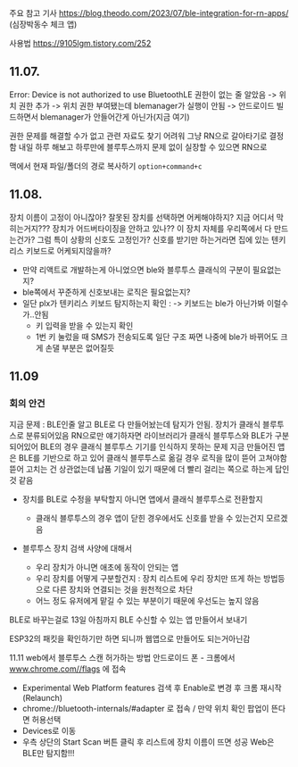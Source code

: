 주요 참고 기사
https://blog.theodo.com/2023/07/ble-integration-for-rn-apps/ (심장박동수 체크 앱)

사용법
https://9105lgm.tistory.com/252

## 11.07.
Error: Device is not authorized to use BluetoothLE
권한이 없는 줄 알았음 -> 위치 권한 추가 -> 위치 권한 부여됐는데 blemanager가 실행이 안됨 -> 안드로이드 빌드하면서 blemanager가 안들어간게 아닌가(지금 여기)

권한 문제를 해결할 수가 없고 관련 자료도 찾기 어려워 그냥 RN으로 갈아타기로 결정함
내일 하루 해보고 하루만에 블루투스까지 문제 없이 실장할 수 있으면 RN으로 

맥에서 현재 파일/폴더의 경로 복사하기 `option+command+c`


## 11.08.

장치 이름이 고정이 아니잖아? 잘못된 장치를 선택하면 어케해야하지?
지금 어디서 막히는거지??? 장치가 어드버타이징을 안하고 있나??
이 장치 자체를 우리쪽에서 다 만드는건가? 그럼 특이 상황의 신호도 고정인가? 신호를 받기만 하는거라면 집에 있는 텐키리스 키보드로 어케되지않을까?

- 만약 리액트로 개발하는게 아니었으면 ble와 블루투스 클래식의 구분이 필요없는지?
- ble쪽에서 꾸준하게 신호보내는 로직은 필요없는지?
- 일단 plx가 텐키리스 키보드 탐지하는지 확인 : -> 키보드는 ble가 아닌가봐 이럴수가..안됨
	- 키 입력을 받을 수 있는지 확인
	- 1번 키 눌렀을 때 SMS가 전송되도록 일단 구조 짜면 나중에 ble가 바뀌어도 크게 손댈 부분은 없어질듯

## 11.09
### 회의 안건
지금 문제 : BLE인줄 알고 BLE로 다 만들어놨는데 탐지가 안됨. 장치가 클래식 블루투스로 분류되어있음
RN으로만 얘기하자면 라이브러리가 클래식 블루투스와 BLE가 구분되어있어 BLE의 경우 클래식 블루투스 기기를 인식하지 못하는 문제
지금 만들어진 앱은 BLE를 기반으로 하고 있어 클래식 블루투스로 옮길 경우 로직을 많이 뜯어 고쳐야함
뜯어 고치는 건 상관없는데 납품 기일이 있기 때문에 더 빨리 걸리는 쪽으로 하는게 답인 것 같음

- 장치를 BLE로 수정을 부탁할지 아니면 앱에서 클래식 블루투스로 전환할지
	- 클래식 블루투스의 경우 앱이 닫힌 경우에서도 신호를 받을 수 있는건지 모르겠음 

- 블루투스 장치 검색 사양에 대해서
	- 우리 장치가 아니면 애초에 동작이 안되는 앱
	- 우리 장치를 어떻게 구분할건지 : 장치 리스트에 우리 장치만 뜨게 하는 방법등으로 다른 장치와 연결되는 것을 원천적으로 차단
	- 어느 정도 유저에게 맡길 수 있는 부분이기 때문에 우선도는 높지 않음


BLE로 바꾸는걸로
13일 아침까지 BLE 수신할 수 있는 앱 만들어서 보내기

ESP32의 패킷을 확인하기만 하면 되니까 웹앱으로 만들어도 되는거아닌감


11.11
web에서 블루투스 스캔 허가하는 방법
안드로이드 폰 - 크롬에서 www.chrome.com//flags 에 접속
- Experimental Web Platform features 검색 후 Enable로 변경 후 크롬 재시작(Relaunch)
- chrome://bluetooth-internals/#adapter 로 접속 / 만약 위치 확인 팝업이 뜬다면 허용선택
- Devices로 이동
- 우측 상단의 Start Scan 버튼 클릭 후 리스트에 장치 이름이 뜨면 성공
Web은 BLE만 탐지함!!!
